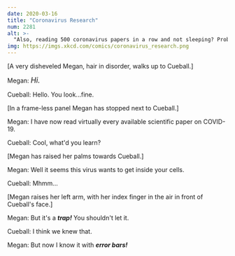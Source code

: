 ```yaml
---
date: 2020-03-16
title: "Coronavirus Research"
num: 2281
alt: >-
  "Also, reading 500 coronavirus papers in a row and not sleeping? Probably not great for you either, but I haven't found any studies confirming that yet. I'll keep looking."
img: https://imgs.xkcd.com/comics/coronavirus_research.png
---
```

[A very disheveled Megan, hair in disorder, walks up to Cueball.]

Megan: <big>*Hi.*</big>

Cueball: Hello. You look...fine.

[In a frame-less panel Megan has stopped next to Cueball.]

Megan: I have now read virtually every available scientific paper on COVID-19.

Cueball: Cool, what'd you learn?

[Megan has raised her palms towards Cueball.]

Megan: Well it seems this virus wants to get inside your cells.

Cueball: Mhmm...

[Megan raises her left arm, with her index finger in the air in front of Cueball's face.]

Megan: But it's a ***trap!*** You shouldn't let it.

Cueball: I think we knew that.

Megan: But now I know it with ***error bars!***
